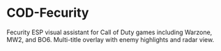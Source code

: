 # COD-Fecurity
Fecurity ESP visual assistant for Call of Duty games including Warzone, MW2, and BO6. Multi-title overlay with enemy highlights and radar view.
